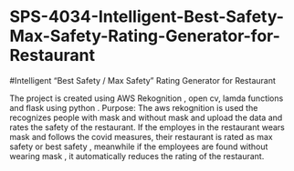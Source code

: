 # SPS-4034-Intelligent-Best-Safety-Max-Safety-Rating-Generator-for-Restaurant
#Intelligent “Best Safety / Max Safety” Rating Generator for Restaurant

The project is created using AWS Rekognition , open cv, lamda functions and flask using python . 
 Purpose: The aws rekognition is used the recognizes people with mask and without mask and upload the data and rates the safety of the restaurant. If the employes in the restaurant wears mask and follows the covid measures, their restaurant is rated as max safety or best safety , meanwhile if the employees are found without wearing mask , it automatically reduces the rating of the restaurant.
